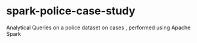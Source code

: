 # spark-police-case-study
Analytical Queries on a police dataset on cases , performed using Apache Spark

